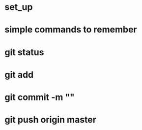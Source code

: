 # set_up

# simple commands to remember

# git status
# git add <file name>
# git commit -m ""
# git push origin master  
